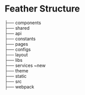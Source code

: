 # Feather Structure

├── components  
├── shared  
├── api  
├── constants  
├── pages  
├── configs  
├── layout  
├── libs  
├── services ~new  
├── theme  
├── static  
├── src  
├── webpack  
